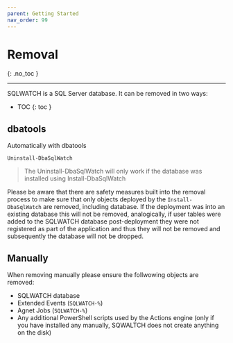 ```yaml
---
parent: Getting Started
nav_order: 99
---
```


# Removal
{: .no_toc }

---

SQLWATCH is a SQL Server database. It can be removed in two ways:

- TOC
{: toc }

## dbatools

Automatically with dbatools

```
Uninstall-DbaSqlWatch
```

>The Uninstall-DbaSqlWatch will only work if the database was installed using Install-DbaSqlWatch

Please be aware that there are safety measures built into the removal process to make sure that only objects deployed by the `Install-DbaSqlWatch` are removed, including database. If the deployment was into an existing database this will not be removed, analogically, if user tables were added to the SQLWATCH database post-deployment they were not registered as part of the application and thus they will not be removed and subsequently the database will not be dropped. 

## Manually

When removing manually please ensure the follwowing objects are removed:
- SQLWATCH database
- Extended Events (`SQLWATCH-%`)
- Agnet Jobs (`SQLWATCH-%`)
- Any additional PowerShell scripts used by the Actions engine (only if you have installed any manually, SQWALTCH does not create anything on the disk)
